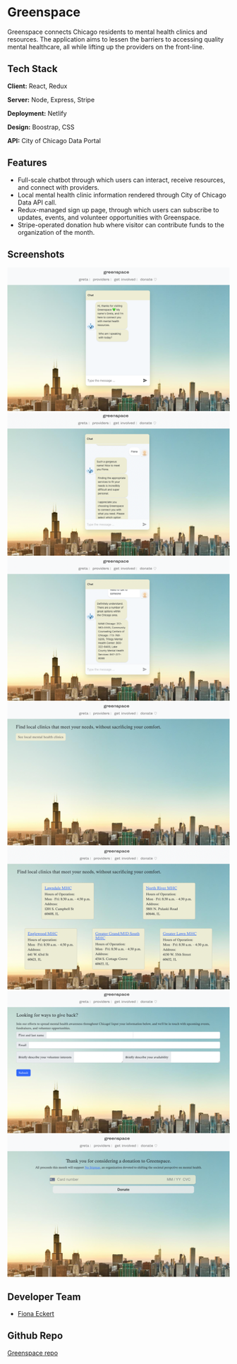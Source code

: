 # Greenspace

Greenspace connects Chicago residents to mental health clinics and resources. The application aims to lessen the barriers to accessing quality mental healthcare, all while lifting up the providers on the front-line.


## Tech Stack

**Client:** React, Redux

**Server:** Node, Express, Stripe

**Deployment:** Netlify

**Design:** Boostrap, CSS

**API:** City of Chicago Data Portal


## Features

- Full-scale chatbot through which users can interact, receive resources, and connect with providers.
- Local mental health clinic information rendered through City of Chicago Data API call.
- Redux-managed sign up page, through which users can subscribe to updates, events, and volunteer opportunities with Greenspace.
- Stripe-operated donation hub where visitor can contribute funds to the organization of the month.

## Screenshots
![Landing Page](./Screenshots/HomePage.png)
![Chatbot 1](./Screenshots/ChatBot1.png)
![Chatbot 2](./Screenshots/ChatBot2.png)
![Providers 1](./Screenshots/Providers1.png)
![Providers 2](./Screenshots/Providers2.png)
![Get Involved](./Screenshots/GetInvolved.png)
![Donate](./Screenshots/Donate.png)

## Developer Team
- [Fiona Eckert](https://www.linkedin.com/in/fiona-eckert/)

## Github Repo
[Greenspace repo](https://github.com/fionaeckert/react_project)
